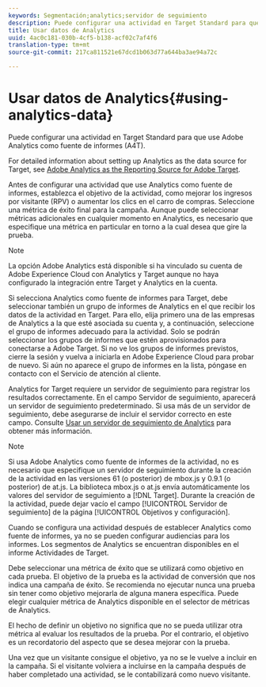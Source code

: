 ```yaml
---
keywords: Segmentación;analytics;servidor de seguimiento
description: Puede configurar una actividad en Target Standard para que use Adobe Analytics como fuente de informes (A4T).
title: Usar datos de Analytics
uuid: 4ac0c181-030b-4cf5-b138-acf02c7af4f6
translation-type: tm+mt
source-git-commit: 217ca811521e67dcd1b063d77a644ba3ae94a72c

---
```



# Usar datos de Analytics{#using-analytics-data}

Puede configurar una actividad en Target Standard para que use Adobe Analytics como fuente de informes (A4T).

For detailed information about setting up Analytics as the data source for Target, see [Adobe Analytics as the Reporting Source for Adobe Target](/help/c-integrating-target-with-mac/a4t/a4t.md).

Antes de configurar una actividad que use Analytics como fuente de informes, establezca el objetivo de la actividad, como mejorar los ingresos por visitante (RPV) o aumentar los clics en el carro de compras. Seleccione una métrica de éxito final para la campaña. Aunque puede seleccionar métricas adicionales en cualquier momento en Analytics, es necesario que especifique una métrica en particular en torno a la cual desea que gire la prueba.

>[!NOTE]
>
>La opción Adobe Analytics está disponible si ha vinculado su cuenta de Adobe Experience Cloud con Analytics y Target aunque no haya configurado la integración entre Target y Analytics en la cuenta.

Si selecciona Analytics como fuente de informes para Target, debe seleccionar también un grupo de informes de Analytics en el que recibir los datos de la actividad en Target. Para ello, elija primero una de las empresas de Analytics a la que esté asociada su cuenta y, a continuación, seleccione el grupo de informes adecuado para la actividad. Solo se podrán seleccionar los grupos de informes que estén aprovisionados para conectarse a Adobe Target. Si no ve los grupos de informes previstos, cierre la sesión y vuelva a iniciarla en Adobe Experience Cloud para probar de nuevo. Si aún no aparece el grupo de informes en la lista, póngase en contacto con el Servicio de atención al cliente.

Analytics for Target requiere un servidor de seguimiento para registrar los resultados correctamente. En el campo Servidor de seguimiento, aparecerá un servidor de seguimiento predeterminado. Si usa más de un servidor de seguimiento, debe asegurarse de incluir el servidor correcto en este campo. Consulte [Usar un servidor de seguimiento de Analytics](../../../c-integrating-target-with-mac/a4t/analytics-tracking-server.md#task_72077BA7E93C4A65A715A18F32228823) para obtener más información.

>[!NOTE]
>
>Si usa Adobe Analytics como fuente de informes de la actividad, no es necesario que especifique un servidor de seguimiento durante la creación de la actividad en las versiones 61 (o posterior) de mbox.js y 0.9.1 (o posterior) de at.js. La biblioteca mbox.js o at.js envía automáticamente los valores del servidor de seguimiento a [!DNL Target]. Durante la creación de la actividad, puede dejar vacío el campo [!UICONTROL Servidor de seguimiento] de la página [!UICONTROL Objetivos y configuración].

Cuando se configura una actividad después de establecer Analytics como fuente de informes, ya no se pueden configurar audiencias para los informes. Los segmentos de Analytics se encuentran disponibles en el informe Actividades de Target.

Debe seleccionar una métrica de éxito que se utilizará como objetivo en cada prueba. El objetivo de la prueba es la actividad de conversión que nos indica una campaña de éxito. Se recomienda no ejecutar nunca una prueba sin tener como objetivo mejorarla de alguna manera específica. Puede elegir cualquier métrica de Analytics disponible en el selector de métricas de Analytics.

El hecho de definir un objetivo no significa que no se pueda utilizar otra métrica al evaluar los resultados de la prueba. Por el contrario, el objetivo es un recordatorio del aspecto que se desea mejorar con la prueba.

Una vez que un visitante consigue el objetivo, ya no se le vuelve a incluir en la campaña. Si el visitante volviera a incluirse en la campaña después de haber completado una actividad, se le contabilizará como nuevo visitante.
